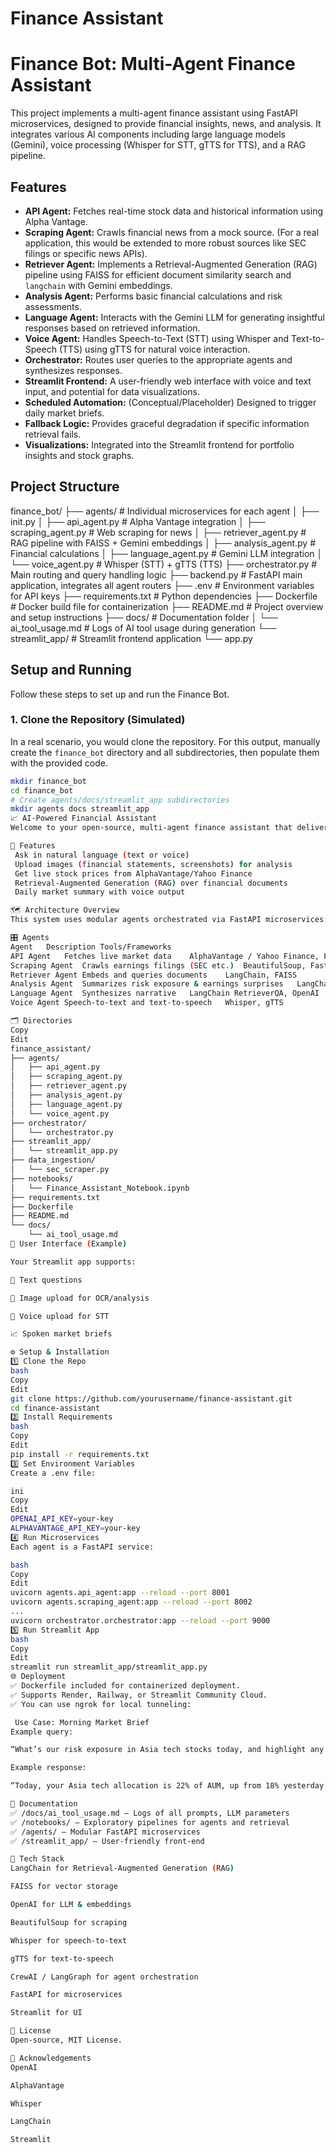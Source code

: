 # Finance Assistant

# Finance Bot: Multi-Agent Finance Assistant

This project implements a multi-agent finance assistant using FastAPI microservices, designed to provide financial insights, news, and analysis. It integrates various AI components including large language models (Gemini), voice processing (Whisper for STT, gTTS for TTS), and a RAG pipeline.

## Features

* **API Agent:** Fetches real-time stock data and historical information using Alpha Vantage.
* **Scraping Agent:** Crawls financial news from a mock source. (For a real application, this would be extended to more robust sources like SEC filings or specific news APIs).
* **Retriever Agent:** Implements a Retrieval-Augmented Generation (RAG) pipeline using FAISS for efficient document similarity search and `langchain` with Gemini embeddings.
* **Analysis Agent:** Performs basic financial calculations and risk assessments.
* **Language Agent:** Interacts with the Gemini LLM for generating insightful responses based on retrieved information.
* **Voice Agent:** Handles Speech-to-Text (STT) using Whisper and Text-to-Speech (TTS) using gTTS for natural voice interaction.
* **Orchestrator:** Routes user queries to the appropriate agents and synthesizes responses.
* **Streamlit Frontend:** A user-friendly web interface with voice and text input, and potential for data visualizations.
* **Scheduled Automation:** (Conceptual/Placeholder) Designed to trigger daily market briefs.
* **Fallback Logic:** Provides graceful degradation if specific information retrieval fails.
* **Visualizations:** Integrated into the Streamlit frontend for portfolio insights and stock graphs.

## Project Structure


finance_bot/
├── agents/                 # Individual microservices for each agent
│   ├── init.py
│   ├── api_agent.py        # Alpha Vantage integration
│   ├── scraping_agent.py   # Web scraping for news
│   ├── retriever_agent.py  # RAG pipeline with FAISS + Gemini embeddings
│   ├── analysis_agent.py   # Financial calculations
│   ├── language_agent.py   # Gemini LLM integration
│   └── voice_agent.py      # Whisper (STT) + gTTS (TTS)
├── orchestrator.py         # Main routing and query handling logic
├── backend.py              # FastAPI main application, integrates all agent routers
├── .env                    # Environment variables for API keys
├── requirements.txt        # Python dependencies
├── Dockerfile              # Docker build file for containerization
├── README.md               # Project overview and setup instructions
├── docs/                   # Documentation folder
│   └── ai_tool_usage.md    # Logs of AI tool usage during generation
└── streamlit_app/          # Streamlit frontend application
└── app.py


## Setup and Running

Follow these steps to set up and run the Finance Bot.

### 1. Clone the Repository (Simulated)

In a real scenario, you would clone the repository. For this output, manually create the `finance_bot` directory and all subdirectories, then populate them with the provided code.

```bash
mkdir finance_bot
cd finance_bot
# Create agents/docs/streamlit_app subdirectories
mkdir agents docs streamlit_app
📈 AI-Powered Financial Assistant
Welcome to your open-source, multi-agent finance assistant that delivers daily spoken market briefs, analyzes uploaded documents and images, and answers financial queries via voice or text!

🚀 Features
 Ask in natural language (text or voice)
 Upload images (financial statements, screenshots) for analysis
 Get live stock prices from AlphaVantage/Yahoo Finance
 Retrieval-Augmented Generation (RAG) over financial documents
 Daily market summary with voice output

🗺️ Architecture Overview
This system uses modular agents orchestrated via FastAPI microservices:

🎛️ Agents
Agent	Description	Tools/Frameworks
API Agent	Fetches live market data	AlphaVantage / Yahoo Finance, FastAPI
Scraping Agent	Crawls earnings filings (SEC etc.)	BeautifulSoup, FastAPI
Retriever Agent	Embeds and queries documents	LangChain, FAISS
Analysis Agent	Summarizes risk exposure & earnings surprises	LangChain, OpenAI, Pandas
Language Agent	Synthesizes narrative	LangChain RetrieverQA, OpenAI
Voice Agent	Speech-to-text and text-to-speech	Whisper, gTTS

🗂️ Directories
Copy
Edit
finance_assistant/
├── agents/
│   ├── api_agent.py
│   ├── scraping_agent.py
│   ├── retriever_agent.py
│   ├── analysis_agent.py
│   ├── language_agent.py
│   └── voice_agent.py
├── orchestrator/
│   └── orchestrator.py
├── streamlit_app/
│   └── streamlit_app.py
├── data_ingestion/
│   └── sec_scraper.py
├── notebooks/
│   └── Finance_Assistant_Notebook.ipynb
├── requirements.txt
├── Dockerfile
├── README.md
└── docs/
    └── ai_tool_usage.md
📸 User Interface (Example)

Your Streamlit app supports:

💬 Text questions

📸 Image upload for OCR/analysis

🎤 Voice upload for STT

📈 Spoken market briefs

⚙️ Setup & Installation
1️⃣ Clone the Repo
bash
Copy
Edit
git clone https://github.com/yourusername/finance-assistant.git
cd finance-assistant
2️⃣ Install Requirements
bash
Copy
Edit
pip install -r requirements.txt
3️⃣ Set Environment Variables
Create a .env file:

ini
Copy
Edit
OPENAI_API_KEY=your-key
ALPHAVANTAGE_API_KEY=your-key
4️⃣ Run Microservices
Each agent is a FastAPI service:

bash
Copy
Edit
uvicorn agents.api_agent:app --reload --port 8001
uvicorn agents.scraping_agent:app --reload --port 8002
...
uvicorn orchestrator.orchestrator:app --reload --port 9000
5️⃣ Run Streamlit App
bash
Copy
Edit
streamlit run streamlit_app/streamlit_app.py
🌐 Deployment
✅ Dockerfile included for containerized deployment.
✅ Supports Render, Railway, or Streamlit Community Cloud.
✅ You can use ngrok for local tunneling:

 Use Case: Morning Market Brief
Example query:

“What’s our risk exposure in Asia tech stocks today, and highlight any earnings surprises?”

Example response:

“Today, your Asia tech allocation is 22% of AUM, up from 18% yesterday. TSMC beat estimates by 4%, Samsung missed by 2%. Regional sentiment is neutral with a cautionary tilt due to rising yields.”

📑 Documentation
✅ /docs/ai_tool_usage.md — Logs of all prompts, LLM parameters
✅ /notebooks/ — Exploratory pipelines for agents and retrieval
✅ /agents/ — Modular FastAPI microservices
✅ /streamlit_app/ — User-friendly front-end

🧠 Tech Stack
LangChain for Retrieval-Augmented Generation (RAG)

FAISS for vector storage

OpenAI for LLM & embeddings

BeautifulSoup for scraping

Whisper for speech-to-text

gTTS for text-to-speech

CrewAI / LangGraph for agent orchestration

FastAPI for microservices

Streamlit for UI

📌 License
Open-source, MIT License.

🙌 Acknowledgements
OpenAI

AlphaVantage

Whisper

LangChain

Streamlit
